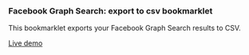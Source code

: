 ### Facebook Graph Search: export to csv bookmarklet ###

This bookmarklet exports your Facebook Graph Search results to CSV.

[Live demo](http://www.neat.be/facebook-graphsearch-export-bookmarklet)